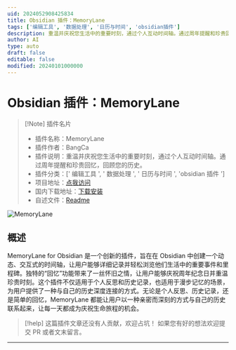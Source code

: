 ```yaml
---
uid: 2024052908425834
title: Obsidian 插件：MemoryLane
tags: ['编辑工具', '数据处理', '日历与时间', 'obsidian插件']
description: 重温并庆祝您生活中的重要时刻，通过个人互动时间轴。通过周年提醒和珍贵回忆，回顾您的历史。
author: AI
type: auto
draft: false
editable: false
modified: 20240101000000
---
```


# Obsidian 插件：MemoryLane

> [!Note] 插件名片
> - 插件名称：MemoryLane
> - 插件作者：BangCa
> - 插件说明：重温并庆祝您生活中的重要时刻，通过个人互动时间轴。通过周年提醒和珍贵回忆，回顾您的历史。
> - 插件分类：[' 编辑工具 ', ' 数据处理 ', ' 日历与时间 ', 'obsidian 插件 ']
> - 项目地址：[点我访问](https://github.com/bangca85/obsidian-memorylane-plugin)
> - 国内下载地址：[下载安装](https://pkmer.cn/products/plugin/pluginMarket/?vn-memory-lane)
> - 自述文件：[Readme](https://ghproxy.net/https://raw.githubusercontent.com/bangca85/obsidian-memorylane-plugin/main/README.md)

![MemoryLane](https://cdn.pkmer.cn/covers/vn-memory-lane.png!pkmer)

## 概述

MemoryLane for Obsidian 是一个创新的插件，旨在在 Obsidian 中创建一个动态、交互式的时间轴，让用户能够详细记录并轻松浏览他们生活中的重要事件和里程碑。独特的“回忆”功能带来了一丝怀旧之情，让用户能够庆祝周年纪念日并重温珍贵时刻。这个插件不仅适用于个人反思和历史记录，也适用于漫步记忆的场景，为用户提供了一种与自己的历史深度连接的方式。无论是个人反思、历史记录，还是简单的回忆，MemoryLane 都能让用户以一种亲密而深刻的方式与自己的历史联系起来，让每一天都成为庆祝生命旅程的机会。

> [!help]
> 这篇插件文章还没有人贡献，欢迎占坑！
> 如果您有好的想法欢迎提交 PR 或者文末留言。

---



